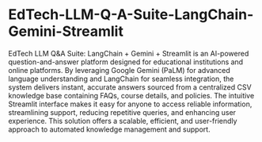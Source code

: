 # EdTech-LLM-Q-A-Suite-LangChain-Gemini-Streamlit
EdTech LLM Q&amp;A Suite: LangChain + Gemini + Streamlit is an AI-powered question-and-answer platform designed for educational institutions and online platforms. By leveraging Google Gemini (PaLM) for advanced language understanding and LangChain for seamless integration, the system delivers instant, accurate answers sourced from a centralized CSV knowledge base containing FAQs, course details, and policies. The intuitive Streamlit interface makes it easy for anyone to access reliable information, streamlining support, reducing repetitive queries, and enhancing user experience. This solution offers a scalable, efficient, and user-friendly approach to automated knowledge management and support.
